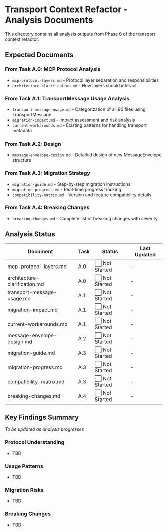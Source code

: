 # Transport Context Refactor - Analysis Documents

This directory contains all analysis outputs from Phase 0 of the transport context refactor.

## Expected Documents

### From Task A.0: MCP Protocol Analysis
- `mcp-protocol-layers.md` - Protocol layer separation and responsibilities
- `architecture-clarification.md` - How layers should interact

### From Task A.1: TransportMessage Usage Analysis  
- `transport-message-usage.md` - Categorization of all 90 files using TransportMessage
- `migration-impact.md` - Impact assessment and risk analysis
- `current-workarounds.md` - Existing patterns for handling transport metadata

### From Task A.2: Design
- `message-envelope-design.md` - Detailed design of new MessageEnvelope structure

### From Task A.3: Migration Strategy
- `migration-guide.md` - Step-by-step migration instructions
- `migration-progress.md` - Real-time progress tracking
- `compatibility-matrix.md` - Version and feature compatibility details

### From Task A.4: Breaking Changes
- `breaking-changes.md` - Complete list of breaking changes with severity

## Analysis Status

| Document | Task | Status | Last Updated |
|----------|------|--------|--------------|
| mcp-protocol-layers.md | A.0 | ⬜ Not Started | - |
| architecture-clarification.md | A.0 | ⬜ Not Started | - |
| transport-message-usage.md | A.1 | ⬜ Not Started | - |
| migration-impact.md | A.1 | ⬜ Not Started | - |
| current-workarounds.md | A.1 | ⬜ Not Started | - |
| message-envelope-design.md | A.2 | ⬜ Not Started | - |
| migration-guide.md | A.3 | ⬜ Not Started | - |
| migration-progress.md | A.3 | ⬜ Not Started | - |
| compatibility-matrix.md | A.3 | ⬜ Not Started | - |
| breaking-changes.md | A.4 | ⬜ Not Started | - |

## Key Findings Summary

*To be updated as analysis progresses*

### Protocol Understanding
- TBD

### Usage Patterns
- TBD

### Migration Risks
- TBD

### Breaking Changes
- TBD